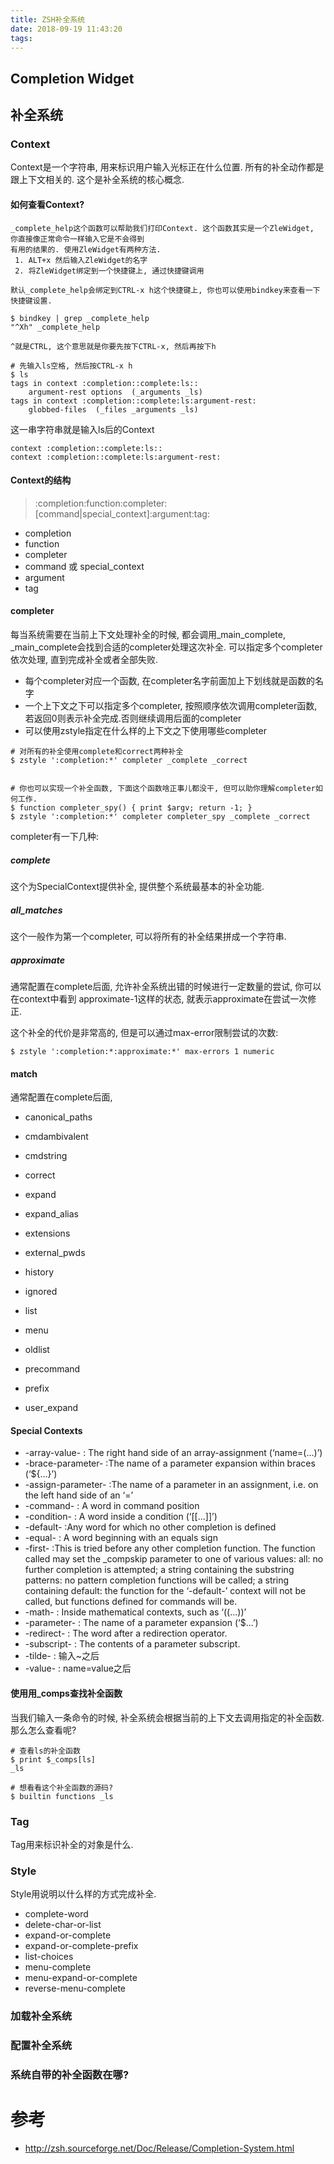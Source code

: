 ```yaml
---
title: ZSH补全系统
date: 2018-09-19 11:43:20
tags:
---
```

<!-- toc -->
## Completion Widget
## 补全系统
### Context
Context是一个字符串, 用来标识用户输入光标正在什么位置. 所有的补全动作都是跟上下文相关的. 这个是补全系统的核心概念.



#### 如何查看Context?
``` 
_complete_help这个函数可以帮助我们打印Context. 这个函数其实是一个ZleWidget, 你直接像正常命令一样输入它是不会得到
有用的结果的. 使用ZleWidget有两种方法.
 1. ALT+x 然后输入ZleWidget的名字
 2. 将ZleWidget绑定到一个快捷键上, 通过快捷键调用
 
默认_complete_help会绑定到CTRL-x h这个快捷键上, 你也可以使用bindkey来查看一下快捷键设置.

$ bindkey | grep _complete_help
"^Xh" _complete_help

^就是CTRL, 这个意思就是你要先按下CTRL-x, 然后再按下h
``` 


``` 
# 先输入ls空格, 然后按CTRL-x h
$ ls  
tags in context :completion::complete:ls::
    argument-rest options  (_arguments _ls)
tags in context :completion::complete:ls:argument-rest:
    globbed-files  (_files _arguments _ls)
```

这一串字符串就是输入ls后的Context
```
context :completion::complete:ls::
context :completion::complete:ls:argument-rest:
```

#### Context的结构
> :completion:function:completer:[command|special_context]:argument:tag:
 - completion
 - function
 - completer
 - command 或 special_context
 - argument
 - tag
 
#### completer
每当系统需要在当前上下文处理补全的时候, 都会调用_main_complete, _main_complete会找到合适的completer处理这次补全. 
可以指定多个completer依次处理, 直到完成补全或者全部失败.
 
 - 每个completer对应一个函数, 在completer名字前面加上下划线就是函数的名字
 - 一个上下文之下可以指定多个completer, 按照顺序依次调用completer函数, 若返回0则表示补全完成.否则继续调用后面的completer
 - 可以使用zstyle指定在什么样的上下文之下使用哪些completer
 


``` 
# 对所有的补全使用complete和correct两种补全
$ zstyle ':completion:*' completer _complete _correct


# 你也可以实现一个补全函数, 下面这个函数啥正事儿都没干, 但可以助你理解completer如何工作. 
$ function completer_spy() { print $argv; return -1; }
$ zstyle ':completion:*' completer completer_spy _complete _correct

```


completer有一下几种:
##### complete
这个为SpecialContext提供补全, 提供整个系统最基本的补全功能.


##### all_matches
这个一般作为第一个completer, 可以将所有的补全结果拼成一个字符串. 

##### approximate
通常配置在complete后面, 允许补全系统出错的时候进行一定数量的尝试, 你可以在context中看到
approximate-1这样的状态, 就表示approximate在尝试一次修正.

这个补全的代价是非常高的, 但是可以通过max-error限制尝试的次数:
``` 
$ zstyle ':completion:*:approximate:*' max-errors 1 numeric
```

#### match
通常配置在complete后面, 

 - canonical_paths
 - cmdambivalent
 - cmdstring
 - correct
 - expand
 - expand_alias
 - extensions
 - external_pwds
 - history
 - ignored
 - list

 - menu
 - oldlist
 - precommand
 - prefix
 - user_expand
 
#### Special Contexts
 * -array-value- : The right hand side of an array-assignment (‘name=(...)’)
 * -brace-parameter- :The name of a parameter expansion within braces (‘${...}’)
 * -assign-parameter- :The name of a parameter in an assignment, i.e. on the left hand side of an ‘=’
 * -command- : A word in command position
 * -condition- : A word inside a condition (‘[[...]]’)
 * -default- :Any word for which no other completion is defined
 * -equal- : A word beginning with an equals sign
 * -first- :This is tried before any other completion function. The function called may set the _compskip parameter to one of various values: all: no further completion is attempted; a string containing the substring patterns: no pattern completion functions will be called; a string containing default: the function for the ‘-default-’ context will not be called, but functions defined for commands will be.
 * -math- : Inside mathematical contexts, such as ‘((...))’
 * -parameter- : The name of a parameter expansion (‘$...’)
 * -redirect- : The word after a redirection operator.
 * -subscript- : The contents of a parameter subscript.
 * -tilde- : 输入~之后
 * -value- : name=value之后
 
#### 使用用_comps查找补全函数
当我们输入一条命令的时候, 补全系统会根据当前的上下文去调用指定的补全函数. 那么怎么查看呢?

``` 
# 查看ls的补全函数
$ print $_comps[ls]
_ls

# 想看看这个补全函数的源码?
$ builtin functions _ls
```



### Tag
Tag用来标识补全的对象是什么.
 
### Style
Style用说明以什么样的方式完成补全.

 * complete-word
 * delete-char-or-list
 * expand-or-complete
 * expand-or-complete-prefix
 * list-choices
 * menu-complete
 * menu-expand-or-complete
 * reverse-menu-complete

### 加载补全系统

### 配置补全系统
### 系统自带的补全函数在哪?
 
# 参考
 - http://zsh.sourceforge.net/Doc/Release/Completion-System.html